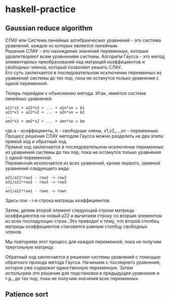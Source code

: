 # haskell-practice
## Gaussian reduce algorithm
  СЛАУ или Система линейных алгебраических уравнений - это система уравнений, каждое из которых является линейным.   
  Решение СЛАУ - это нахождение значений переменных, которые     удовлетворяют всем уравнениям системы.
  Алгоритм Гаусса - это метод элементарных преобразований над матрицей коэффициентов и свободных членов, который позволяет решить СЛАУ.  
  Его суть заключается в последовательном исключении переменных из уравнений системы до тех пор, пока не останутся только уравнения с одной переменной.

  Теперь перейдем к объяснению метода. Итак, имеется система линейных уравнений:
  ```
  a11*x1 + a12*x2 + ... + a1n*xn = b1  
  a21*x1 + a22*x2 + ... + a2n*xn = b2  
  ...  
  am1*x1 + am2*x2 + ... + amn*xn = bm
  ```  
  где a - коэффициенты, b - свободные члены, x1,x2,...,xn - переменные.
  Процесс решения СЛАУ методом Гаусса можно разделить на два этапа: прямой ход и обратный ход.  
  Прямой ход заключается в последовательном исключении переменных из уравнений системы до тех пор, пока не останутся только уравнения с одной переменной.  
  Переменная исключается из всех уравнений, кроме первого, заменой уравнений следующего вида:  
  ```
  a21/a11*row1 - row2 -> row2
  a31/a11*row1 - row3 -> row3
  ...
  an1/a11*row1 - rown -> rown
  ```
  Здесь row - i-я строка матрицы коэффициентов.  
  
  Затем, делим второй элемент следующей строки матрицы коэффициентов на новый a22 и вычитаем строку со вторым элементом из всех последующих строк. Это приводит к тому, что второй столбец
  матрицы коэффициентов становится равным столбцу свободных членов.  
  
  Мы повторяем этот процесс для каждой переменной, пока не получим треугольную матрицу.  
  
  Обратный ход заключается в решении системы уравнений с помощью обратного прохода метода Гаусса. Начинаем с последнего уравнения, которое уже содержит единственную переменную. Затем    
  используем это решение для подстановки в предыдущее уравнение и т.д., до тех пор, пока не получим значения всех переменных.
## Patience sort
  
